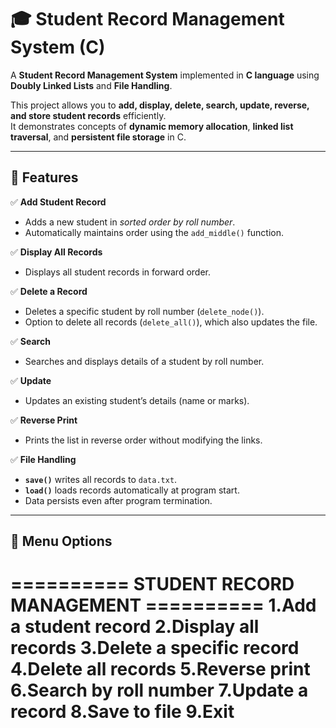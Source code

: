 # 🎓 Student Record Management System (C)

A **Student Record Management System** implemented in **C language** using **Doubly Linked Lists** and **File Handling**.

This project allows you to **add, display, delete, search, update, reverse, and store student records** efficiently.  
It demonstrates concepts of **dynamic memory allocation**, **linked list traversal**, and **persistent file storage** in C.

---

## 🧠 Features

✅ **Add Student Record**
- Adds a new student in *sorted order by roll number*.
- Automatically maintains order using the `add_middle()` function.

✅ **Display All Records**
- Displays all student records in forward order.

✅ **Delete a Record**
- Deletes a specific student by roll number (`delete_node()`).
- Option to delete all records (`delete_all()`), which also updates the file.

✅ **Search**
- Searches and displays details of a student by roll number.

✅ **Update**
- Updates an existing student’s details (name or marks).

✅ **Reverse Print**
- Prints the list in reverse order without modifying the links.

✅ **File Handling**
- **`save()`** writes all records to `data.txt`.  
- **`load()`** loads records automatically at program start.
- Data persists even after program termination.

---

## 🧩 Menu Options
========== STUDENT RECORD MANAGEMENT ==========
1.Add a student record
2.Display all records
3.Delete a specific record
4.Delete all records
5.Reverse print
6.Search by roll number
7.Update a record
8.Save to file
9.Exit
================================================

